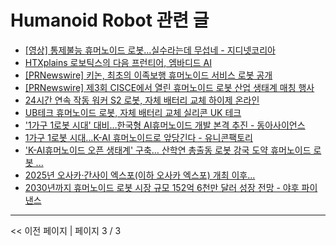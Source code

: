 # Humanoid Robot 관련 글

- [[영상] 통제불능 휴머노이드 로봇…실수라는데 무섭네 - 지디넷코리아](%5B%EC%98%81%EC%83%81%5D%20%ED%86%B5%EC%A0%9C%EB%B6%88%EB%8A%A5%20%ED%9C%B4%EB%A8%B8%EB%85%B8%EC%9D%B4%EB%93%9C%20%EB%A1%9C%EB%B4%87%E2%80%A6%EC%8B%A4%EC%88%98%EB%9D%BC%EB%8A%94%EB%8D%B0%20%EB%AC%B4%EC%84%AD%EB%84%A4%20-%20%EC%A7%80%EB%94%94%EB%84%B7%EC%BD%94%EB%A6%AC%EC%95%84.md)
- [HTXplains 로보틱스의 다음 프런티어, 엠바디드 AI](HTXplains%20%EB%A1%9C%EB%B3%B4%ED%8B%B1%EC%8A%A4%EC%9D%98%20%EB%8B%A4%EC%9D%8C%20%ED%94%84%EB%9F%B0%ED%8B%B0%EC%96%B4%2C%20%EC%97%A0%EB%B0%94%EB%94%94%EB%93%9C%20AI.md)
- [[PRNewswire] 키논, 최초의 이족보행 휴머노이드 서비스 로봇 공개](%5BPRNewswire%5D%20%ED%82%A4%EB%85%BC%2C%20%EC%B5%9C%EC%B4%88%EC%9D%98%20%EC%9D%B4%EC%A1%B1%EB%B3%B4%ED%96%89%20%ED%9C%B4%EB%A8%B8%EB%85%B8%EC%9D%B4%EB%93%9C%20%EC%84%9C%EB%B9%84%EC%8A%A4%20%EB%A1%9C%EB%B4%87%20%EA%B3%B5%EA%B0%9C.md)
- [[PRNewswire] 제3회 CISCE에서 열린 휴머노이드 로봇 산업 생태계 매칭 행사](%5BPRNewswire%5D%20%EC%A0%9C3%ED%9A%8C%20CISCE%EC%97%90%EC%84%9C%20%EC%97%B4%EB%A6%B0%20%ED%9C%B4%EB%A8%B8%EB%85%B8%EC%9D%B4%EB%93%9C%20%EB%A1%9C%EB%B4%87%20%EC%82%B0%EC%97%85%20%EC%83%9D%ED%83%9C%EA%B3%84%20%EB%A7%A4%EC%B9%AD%20%ED%96%89%EC%82%AC.md)
- [24시간 연속 작동 워커 S2 로봇, 자체 배터리 교체  하이제 온라인](24%EC%8B%9C%EA%B0%84%20%EC%97%B0%EC%86%8D%20%EC%9E%91%EB%8F%99%20%EC%9B%8C%EC%BB%A4%20S2%20%EB%A1%9C%EB%B4%87%2C%20%EC%9E%90%EC%B2%B4%20%EB%B0%B0%ED%84%B0%EB%A6%AC%20%EA%B5%90%EC%B2%B4%20%20%ED%95%98%EC%9D%B4%EC%A0%9C%20%EC%98%A8%EB%9D%BC%EC%9D%B8.md)
- [UB테크 휴머노이드 로봇, 자체 배터리 교체  실리콘 UK 테크](UB%ED%85%8C%ED%81%AC%20%ED%9C%B4%EB%A8%B8%EB%85%B8%EC%9D%B4%EB%93%9C%20%EB%A1%9C%EB%B4%87%2C%20%EC%9E%90%EC%B2%B4%20%EB%B0%B0%ED%84%B0%EB%A6%AC%20%EA%B5%90%EC%B2%B4%20%20%EC%8B%A4%EB%A6%AC%EC%BD%98%20UK%20%ED%85%8C%ED%81%AC.md)
- ['1가구 1로봇 시대' 대비…한국형 AI휴머노이드 개발 본격 추진 - 동아사이언스](%271%EA%B0%80%EA%B5%AC%201%EB%A1%9C%EB%B4%87%20%EC%8B%9C%EB%8C%80%27%20%EB%8C%80%EB%B9%84%E2%80%A6%ED%95%9C%EA%B5%AD%ED%98%95%20AI%ED%9C%B4%EB%A8%B8%EB%85%B8%EC%9D%B4%EB%93%9C%20%EA%B0%9C%EB%B0%9C%20%EB%B3%B8%EA%B2%A9%20%EC%B6%94%EC%A7%84%20-%20%EB%8F%99%EC%95%84%EC%82%AC%EC%9D%B4%EC%96%B8%EC%8A%A4.md)
- [1가구 1로봇 시대…K-AI 휴머노이드로 앞당긴다 - 유니콘팩토리](1%EA%B0%80%EA%B5%AC%201%EB%A1%9C%EB%B4%87%20%EC%8B%9C%EB%8C%80%E2%80%A6K-AI%20%ED%9C%B4%EB%A8%B8%EB%85%B8%EC%9D%B4%EB%93%9C%EB%A1%9C%20%EC%95%9E%EB%8B%B9%EA%B8%B4%EB%8B%A4%20-%20%EC%9C%A0%EB%8B%88%EC%BD%98%ED%8C%A9%ED%86%A0%EB%A6%AC.md)
- ['K-AI휴머노이드 오픈 생태계' 구축… 산학연 총출동 로봇 강국 도약  휴머노이드 로봇 ...](%27K-AI%ED%9C%B4%EB%A8%B8%EB%85%B8%EC%9D%B4%EB%93%9C%20%EC%98%A4%ED%94%88%20%EC%83%9D%ED%83%9C%EA%B3%84%27%20%EA%B5%AC%EC%B6%95%E2%80%A6%20%EC%82%B0%ED%95%99%EC%97%B0%20%EC%B4%9D%EC%B6%9C%EB%8F%99%20%EB%A1%9C%EB%B4%87%20%EA%B0%95%EA%B5%AD%20%EB%8F%84%EC%95%BD%20%20%ED%9C%B4%EB%A8%B8%EB%85%B8%EC%9D%B4%EB%93%9C%20%EB%A1%9C%EB%B4%87%20....md)
- [2025년 오사카·간사이 엑스포(이하 오사카 엑스포) 개최 이후…](2025%EB%85%84%20%EC%98%A4%EC%82%AC%EC%B9%B4%C2%B7%EA%B0%84%EC%82%AC%EC%9D%B4%20%EC%97%91%EC%8A%A4%ED%8F%AC%28%EC%9D%B4%ED%95%98%20%EC%98%A4%EC%82%AC%EC%B9%B4%20%EC%97%91%EC%8A%A4%ED%8F%AC%29%20%EA%B0%9C%EC%B5%9C%20%EC%9D%B4%ED%9B%84%E2%80%A6.md)
- [2030년까지 휴머노이드 로봇 시장 규모 152억 6천만 달러 성장 전망 - 야후 파이낸스](2030%EB%85%84%EA%B9%8C%EC%A7%80%20%ED%9C%B4%EB%A8%B8%EB%85%B8%EC%9D%B4%EB%93%9C%20%EB%A1%9C%EB%B4%87%20%EC%8B%9C%EC%9E%A5%20%EA%B7%9C%EB%AA%A8%20152%EC%96%B5%206%EC%B2%9C%EB%A7%8C%20%EB%8B%AC%EB%9F%AC%20%EC%84%B1%EC%9E%A5%20%EC%A0%84%EB%A7%9D%20-%20%EC%95%BC%ED%9B%84%20%ED%8C%8C%EC%9D%B4%EB%82%B8%EC%8A%A4.md)

---
<< 이전 페이지  |  페이지 3 / 3